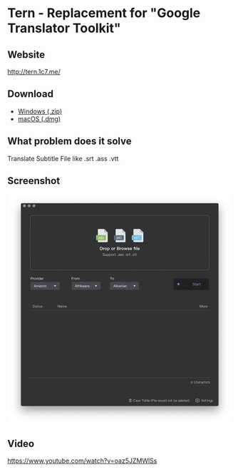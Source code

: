 # Tern - Replacement for "Google Translator Toolkit"

## Website
http://tern.1c7.me/

## Download
* [Windows (.zip)](https://tern-release-1258582250.cos.ap-guangzhou.myqcloud.com/Tern_Windows_4.1.0.zip)   
* [macOS (.dmg)](https://tern-release-1258582250.cos.ap-guangzhou.myqcloud.com/Tern_macOS_4.1.0.dmg)

## What problem does it solve
Translate Subtitle File like .srt .ass .vtt

## Screenshot
![](./img/1.png)

## Video
https://www.youtube.com/watch?v=oaz5JZMWlSs

